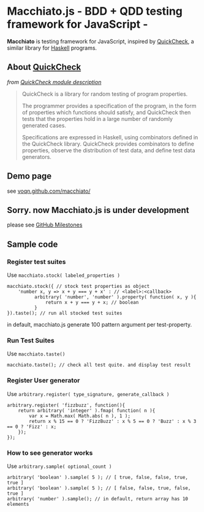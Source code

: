 # Macchiato.js - BDD + QDD testing framework for JavaScript -
**Macchiato** is testing framework for JavaScript, inspired by [QuickCheck](http://hackage.haskell.org/package/QuickCheck-2.4.2), a similar library for [Haskell](http://www.haskell.org/) programs.

## About [QuickCheck](http://hackage.haskell.org/package/QuickCheck-2.4.2)
_from [QuickCheck module description](http://hackage.haskell.org/package/QuickCheck-2.4.2)_

> QuickCheck is a library for random testing of program properties.
> 
> The programmer provides a specification of the program, in the form of properties which functions should satisfy, and QuickCheck then tests that the properties hold in a large number of randomly generated cases.
> 
> Specifications are expressed in Haskell, using combinators defined in the QuickCheck library. QuickCheck provides combinators to define properties, observe the distribution of test data, and define test data generators.

## Demo page
see [voqn.github.com/macchiato/](http://voqn.github.com/macchiato/)

## Sorry. now Macchiato.js is under development
please see [GitHub Milestones](https://github.com/VoQn/macchiato/issues/milestones/)

## Sample code
### Register test suites
Use `macchiato.stock( labeled_properties )`

    macchiato.stock({ // stock test properties as object
        'number x, y => x + y === y + x' : // <label>:<callback>
              arbitrary( 'number', 'number' ).property( function( x, y ){
                  return x + y === y + x; // boolean
              }
    }).taste(); // run all stocked test suites

in default, macchiato.js generate 100 pattern argument per test-property.

### Run Test Suites
Use `macchiato.taste()`

    macchiato.taste(); // check all test quite. and display test result

### Register User generator
Use `arbitrary.register( type_signature, generate_callback )`

    arbitrary.register( 'fizzbuzz', function(){
        return arbitrary( 'integer' ).fmap( function( n ){
            var x = Math.max( Math.abs( n ), 1 );
            return x % 15 == 0 ? 'FizzBuzz' : x % 5 == 0 ? 'Buzz' : x % 3 == 0 ? 'Fizz' : x;
        });
    });

### How to see generator works
Use `arbitrary.sample( optional_count )`

    arbitrary( 'boolean' ).sample( 5 ); // [ true, false, false, true, true ]
    arbitrary( 'boolean' ).sample( 5 ); // [ false, false, true, false, true ]
    arbitrary( 'number' ).sample(); // in default, return array has 10 elements

